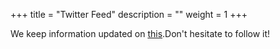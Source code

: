 +++
title = "Twitter Feed"
description = ""
weight = 1
+++

We keep information updated on <a href="https://twitter.com/intermineorg" target="_blank">this</a>.Don't hesitate to follow it!


